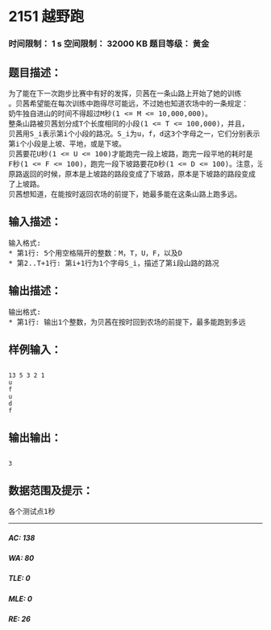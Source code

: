 # 2151 越野跑   
### 时间限制： 1 s     空间限制： 32000 KB     题目等级： 黄金  
## 题目描述：  

<pre>
为了能在下一次跑步比赛中有好的发挥，贝茜在一条山路上开始了她的训练  
。贝茜希望能在每次训练中跑得尽可能远，不过她也知道农场中的一条规定：  
奶牛独自进山的时间不得超过M秒(1 <= M <= 10,000,000)。
整条山路被贝茜划分成T个长度相同的小段(1 <= T <= 100,000)，并且，  
贝茜用S_i表示第i个小段的路况。S_i为u，f，d这3个字母之一，它们分别表示  
第i个小段是上坡、平地，或是下坡。
贝茜要花U秒(1 <= U <= 100)才能跑完一段上坡路，跑完一段平地的耗时是  
F秒(1 <= F <= 100)，跑完一段下坡路要花D秒(1 <= D <= 100)。注意，沿山路  
原路返回的时候，原本是上坡路的路段变成了下坡路，原本是下坡路的路段变成  
了上坡路。
贝茜想知道，在能按时返回农场的前提下，她最多能在这条山路上跑多远。
</pre>
  
  
## 输入描述：  

<pre>
输入格式:
* 第1行: 5个用空格隔开的整数：M，T，U，F，以及D
* 第2..T+1行: 第i+1行为1个字母S_i，描述了第i段山路的路况
</pre>
  
  
## 输出描述：  

<pre>
输出格式:
* 第1行: 输出1个整数，为贝茜在按时回到农场的前提下，最多能跑到多远
</pre>
  
  
## 样例输入：  

<pre><code>
13 5 3 2 1  
u  
f  
u  
d  
f
</code></pre>
  
  
## 输出输出：  

<pre><code>
3
</code></pre>
  
  
## 数据范围及提示：  

<pre>
各个测试点1秒
</pre>
  
  
***  

##### AC: 138  
##### WA: 80  
##### TLE: 0  
##### MLE: 0  
##### RE: 26  
